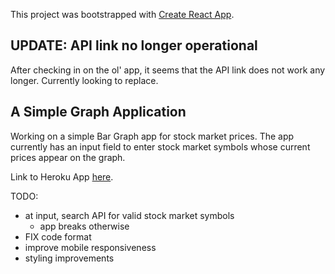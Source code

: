 This project was bootstrapped with [Create React App](https://github.com/facebookincubator/create-react-app).

## UPDATE: API link no longer operational

After checking in on the ol' app, it seems that the API link does not work any longer. Currently looking to replace.

## A Simple Graph Application

Working on a simple Bar Graph app for stock market prices. The app currently has an input field to enter stock market symbols whose current prices appear on the graph.

Link to Heroku App [here](https://whispering-thicket-32277.herokuapp.com/).

TODO: 

- at input, search API for valid stock market symbols
    - app breaks otherwise
- FIX code format
- improve mobile responsiveness
- styling improvements